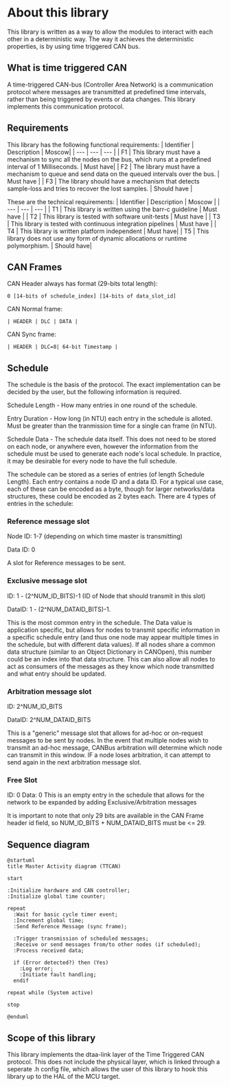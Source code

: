 # About this library

This library is written as a way to allow the modules to interact with each other in a deterministic way. The way it achieves the deterministic properties, is by using time triggered CAN bus.

## What is time triggered CAN
A time-triggered CAN-bus (Controller Area Network) is a communication protocol where messages are transmitted at predefined time intervals, rather than being triggered by events or data changes. This library implements this communication protocol.

## Requirements
This library has the following functional requirements:
| Identifier | Description | Moscow|
| --- | --- | --- | 
| F1 | This library must have a mechanism to sync all the nodes on the bus, which runs at a predefined interval of 1 Milliseconds. | Must have|
| F2 | The library must have a mechanism to queue and send data on the queued intervals over the bus. | Must have |
| F3 | The library should have a mechanism that detects sample-loss and tries to recover the lost samples. | Should have |

These are the technical requirements:
| Identifier | Description | Moscow |
| --- | --- | --- |
| T1 | This library is written using the barr-c guideline | Must have |
| T2 | This library is tested with software unit-tests | Must have |
| T3 | This library is tested with continuous integration pipelines | Must have |
| T4 | This library is written platform independent | Must have| 
| T5 | This library does not use any form of dynamic allocations or runtime polymorphism. | Should have|

## CAN Frames
CAN Header always has format (29-bits total length):
```
0 [14-bits of schedule_index] [14-bits of data_slot_id]
```

CAN Normal frame:
```
| HEADER | DLC | DATA |
```

CAN Sync frame:
```
| HEADER | DLC=8| 64-bit Timestamp |
```

## Schedule
The schedule is the basis of the protocol. The exact implementation can be decided by the user, but the following information is required.

Schedule Length - How many entries in one round of the schedule.

Entry Duration - How long (in NTU) each entry in the schedule is alloted. Must be greater than the tranmission time for a single can frame (in NTU).

Schedule Data - The schedule data itself. This does not need to be stored on each node, or anywhere even, however the information from the schedule must be used to generate each node's local schedule. In practice, it may be desirable for every node to have the full schedule.

The schedule can be stored as a series of entries (of length Schedule Length). Each entry contains a node ID and a data ID. For a typical use case, each of these can be encoded as a byte, though for larger networks/data structures, these could be encoded as 2 bytes each. There are 4 types of entries in the schedule:

### Reference message slot

Node ID: 1-7 (depending on which time master is transmitting)

Data ID: 0

A slot for Reference messages to be sent.

### Exclusive message slot

ID: 1 - (2^NUM_ID_BITS)-1 (ID of Node that should transmit in this slot)

DataID: 1 - (2^NUM_DATAID_BITS)-1.

This is the most common entry in the schedule. The Data value is application specific, but allows for nodes to transmit specific information in a specific schedule entry (and thus one node may appear multiple times in the schedule, but with different data values). If all nodes share a common data structure (similar to an Object Dictionary in CANOpen), this number could be an index into that data structure. This can also allow all nodes to act as consumers of the messages as they know which node transmitted and what entry should be updated.

### Arbitration message slot

ID: 2^NUM_ID_BITS

DataID: 2^NUM_DATAID_BITS

This is a "generic" message slot that allows for ad-hoc or on-request messages to be sent by nodes. In the event that multiple nodes wish to transmit an ad-hoc message, CANBus arbitration will determine which node can transmit in this window. IF a node loses arbitration, it can attempt to send again in the next arbitration message slot.

### Free Slot

ID: 0
Data: 0
This is an empty entry in the schedule that allows for the network to be expanded by adding Exclusive/Arbitration messages

It is important to note that only 29 bits are available in the CAN Frame header id field, so NUM_ID_BITS + NUM_DATAID_BITS must be <= 29.


## Sequence diagram
```plantuml
@startuml
title Master Activity diagram (TTCAN)

start

:Initialize hardware and CAN controller;
:Initialize global time counter;

repeat
  :Wait for basic cycle timer event;
  :Increment global time;
  :Send Reference Message (sync frame);

  :Trigger transmission of scheduled messages;
  :Receive or send messages from/to other nodes (if scheduled);
  :Process received data;

  if (Error detected?) then (Yes)
    :Log error;
    :Initiate fault handling;
  endif

repeat while (System active)

stop

@enduml
```


## Scope of this library
This library implements the dtaa-link layer of the Time Triggered CAN protocol. This does not include the physical layer, which is linked through a seperate .h config file, which allows the user of this library to hook this library up to the HAL of the MCU target.
